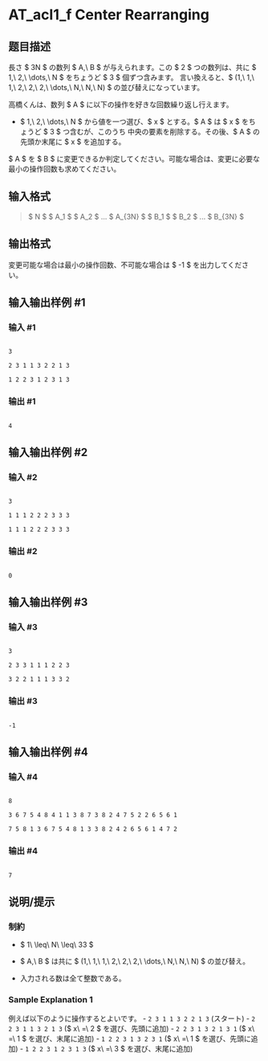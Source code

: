 # AT_acl1_f Center Rearranging

## 题目描述

[problemUrl]: https://atcoder.jp/contests/acl1/tasks/acl1_f

長さ $ 3N $ の数列 $ A,\ B $ が与えられます。この $ 2 $ つの数列は、共に $ 1,\ 2,\ \dots,\ N $ をちょうど $ 3 $ 個ずつ含みます。 言い換えると、$ (1,\ 1,\ 1,\ 2,\ 2,\ 2,\ \dots,\ N,\ N,\ N) $ の並び替えになっています。

高橋くんは、数列 $ A $ に以下の操作を好きな回数繰り返し行えます。

- $ 1,\ 2,\ \dots,\ N $ から値を一つ選び、$ x $ とする。$ A $ は $ x $ をちょうど $ 3 $ つ含むが、このうち 中央の要素を削除する。その後、$ A $ の先頭か末尾に $ x $ を追加する。

$ A $ を $ B $ に変更できるか判定してください。可能な場合は、変更に必要な最小の操作回数も求めてください。

## 输入格式

> $ N $ $ A_1 $ $ A_2 $ ... $ A_{3N} $ $ B_1 $ $ B_2 $ ... $ B_{3N} $

## 输出格式

変更可能な場合は最小の操作回数、不可能な場合は $ -1 $ を出力してください。

## 输入输出样例 #1

### 输入 #1

```
3
2 3 1 1 3 2 2 1 3
1 2 2 3 1 2 3 1 3
```

### 输出 #1

```
4
```

## 输入输出样例 #2

### 输入 #2

```
3
1 1 1 2 2 2 3 3 3
1 1 1 2 2 2 3 3 3
```

### 输出 #2

```
0
```

## 输入输出样例 #3

### 输入 #3

```
3
2 3 3 1 1 1 2 2 3
3 2 2 1 1 1 3 3 2
```

### 输出 #3

```
-1
```

## 输入输出样例 #4

### 输入 #4

```
8
3 6 7 5 4 8 4 1 1 3 8 7 3 8 2 4 7 5 2 2 6 5 6 1
7 5 8 1 3 6 7 5 4 8 1 3 3 8 2 4 2 6 5 6 1 4 7 2
```

### 输出 #4

```
7
```

## 说明/提示

### 制約

- $ 1\ \leq\ N\ \leq\ 33 $
- $ A,\ B $ は共に $ (1,\ 1,\ 1,\ 2,\ 2,\ 2,\ \dots,\ N,\ N,\ N) $ の並び替え。
- 入力される数は全て整数である。

### Sample Explanation 1

例えば以下のように操作するとよいです。 - `2 3 1 1 3 2 2 1 3` (スタート) - `2 2 3 1 1 3 2 1 3` ($ x\ =\ 2 $ を選び、先頭に追加) - `2 2 3 1 3 2 1 3 1` ($ x\ =\ 1 $ を選び、末尾に追加) - `1 2 2 3 1 3 2 3 1` ($ x\ =\ 1 $ を選び、先頭に追加) - `1 2 2 3 1 2 3 1 3` ($ x\ =\ 3 $ を選び、末尾に追加)